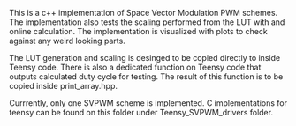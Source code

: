 This is a c++ implementation of Space Vector Modulation PWM schemes. The implementation also tests the scaling performed from the LUT with and online calculation. The implementation is visualized with plots to check against any weird looking parts. 

The LUT generation and scaling is desinged to be copied directly to inside Teensy code. There is also a dedicated function on Teensy code that outputs calculated duty cycle for testing. The result of this function is to be copied inside print_array.hpp.

Currrently, only one SVPWM scheme is implemented. C implementations for teensy can be found on this folder under Teensy_SVPWM_drivers folder.